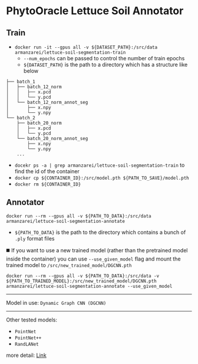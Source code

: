 # PhytoOracle Lettuce Soil Annotator

## Train

- `docker run -it --gpus all -v ${DATASET_PATH}:/src/data armanzarei/lettuce-soil-segmentation-train`
  - `--num_epochs` can be passed to control the number of train epochs
  - `${DATASET_PATH}` is the path to a directory which has a structure like below
```
├── batch_1
│   ├── batch_12_norm
│   │   ├── x.pcd
│   │   └── y.pcd
│   └── batch_12_norm_annot_seg
│       ├── x.npy
│       └── y.npy
└── batch_2
    ├── batch_20_norm
    │   ├── x.pcd
    │   └── y.pcd
    └── batch_20_norm_annot_seg
        ├── x.npy 
        └── y.npy
    ...
```
- `docekr ps -a | grep armanzarei/lettuce-soil-segmentation-train` to find the id of the container
- `docker cp ${CONTAINER_ID}:/src/model.pth ${PATH_TO_SAVE}/model.pth`
- `docker rm ${CONTAINER_ID}`

## Annotator

`docker run --rm --gpus all -v ${PATH_TO_DATA}:/src/data armanzarei/lettuce-soil-segmentation-annotate`
- `${PATH_TO_DATA}` is the path to the directory which contains a bunch of `.ply` format files

:black_medium_square: If you want to use a new trained model (rather than the pretrained model inside the container) you can use `--use_given_model` flag and mount the trained model to `/src/new_trained_model/DGCNN.pth`

`docker run --rm --gpus all -v ${PATH_TO_DATA}:/src/data -v ${PATH_TO_TRAINED_MODEL}:/src/new_trained_model/DGCNN.pth armanzarei/lettuce-soil-segmentation-annotate --use_given_model`


---

Model in use: `Dynamic Graph CNN (DGCNN)`

---

Other tested models: 
  - `PointNet`
  - `PointNet++`
  - `RandLANet` 

more detail: [Link](https://github.com/ArmanZarei/3D_Lettuce_Soil_Segmentation)
